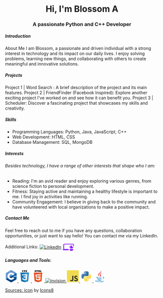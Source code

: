 <h1 align="center">Hi, I'm Blossom A</h1>
<h3 align="center">A passionate Python and C++ Developer</h3>

<h5>Introduction</h5>
<p>
About Me
I am Blossom, a passionate and driven individual with a strong interest in technology and its impact on our daily lives. I enjoy solving problems, learning new things, and collaborating with others to create meaningful and innovative solutions.
</p>

<h5>Projects</h5>
<p>
Project 1 | Word Search : A brief description of the project and its main features.
Project 2 | FriendFinder (Facebook Inspired): Explore another exciting project I've worked on and see how it can benefit you.
Project 3 | Scheduler: Discover a fascinating project that showcases my skills and creativity.
</p>

<h5> Skills </h5>
  <ul>
<li>Programming Languages: Python, Java, JavaScript, C++</li>
<li>Web Development: HTML, CSS</li>
<li>Database Management: SQL, MongoDB</li>
 </ul>

<h5>Interests</h5>
<h6>Besides technology, I have a range of other interests that shape who I am:</h6>
<ul>
<li>Reading: I'm an avid reader and enjoy exploring various genres, from science fiction to personal development.</li>
<li>Fitness: Staying active and maintaining a healthy lifestyle is important to me. I find joy in activities like running.</li>
<li>Community Engagement: I believe in giving back to the community and have volunteered with local organizations to make a positive impact.</li>
</ul>
  
<h5>Contact Me</h5>
<p>Feel free to reach out to me if you have any questions, collaboration opportunities, or just want to say hello! You can contact me via my LinkedIn.</p>

<p>
Additional Links:
<a href="https://linkedin.com/in/blossom-ea" target="blank"><img align="center" src="https://raw.githubusercontent.com/rahuldkjain/github-profile-readme-generator/master/src/images/icons/Social/linked-in-alt.svg" alt="LinkedIn" height="30" width="40" /></a>
<a href="bakpede1.githbu.io/cv" target="blank"><img align="center" src="/img.png" alt="Personal Site" height="30" width="40" /></a>
</p>  


<h5 align="left">Languages and Tools:</h5>
<p align="left"> <a href="https://www.w3schools.com/cpp/" target="_blank" rel="noreferrer"> <img src="https://raw.githubusercontent.com/devicons/devicon/master/icons/cplusplus/cplusplus-original.svg" alt="cplusplus" width="40" height="40"/> </a> <a href="https://www.w3schools.com/css/" target="_blank" rel="noreferrer"> <img src="https://raw.githubusercontent.com/devicons/devicon/master/icons/css3/css3-original-wordmark.svg" alt="css3" width="40" height="40"/> </a> <a href="https://www.w3.org/html/" target="_blank" rel="noreferrer"> <img src="https://raw.githubusercontent.com/devicons/devicon/master/icons/html5/html5-original-wordmark.svg" alt="html5" width="40" height="40"/> </a> <a href="https://www.invisionapp.com/" target="_blank" rel="noreferrer"> <img src="https://www.vectorlogo.zone/logos/invisionapp/invisionapp-icon.svg" alt="invision" width="40" height="40"/> </a> <a href="https://developer.mozilla.org/en-US/docs/Web/JavaScript" target="_blank" rel="noreferrer"> <img src="https://raw.githubusercontent.com/devicons/devicon/master/icons/javascript/javascript-original.svg" alt="javascript" width="40" height="40"/> </a> <a href="https://www.python.org" target="_blank" rel="noreferrer"> <img src="https://raw.githubusercontent.com/devicons/devicon/master/icons/python/python-original.svg" alt="python" width="40" height="40"/> </a><a href="https://www.java.com" target="_blank" rel="noreferrer"> <img src="https://raw.githubusercontent.com/devicons/devicon/master/icons/java/java-original.svg" alt="java" width="40" height="40"/> </a> <a href="https://developer.mozilla.org/en-US/docs/Web/JavaScript" target="_blank" rel="noreferrer"></
</p>
  
<p align="left">Sources: <a href="https://icons8.com/icon/67267/home-office">icon</a> by <a target="_blank" href="https://icons8.com">Icons8</a></a></p>
